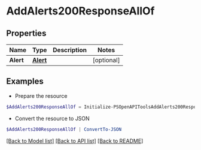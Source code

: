 # AddAlerts200ResponseAllOf
## Properties

Name | Type | Description | Notes
------------ | ------------- | ------------- | -------------
**Alert** | [**Alert**](Alert.md) |  | [optional] 

## Examples

- Prepare the resource
```powershell
$AddAlerts200ResponseAllOf = Initialize-PSOpenAPIToolsAddAlerts200ResponseAllOf  -Alert null
```

- Convert the resource to JSON
```powershell
$AddAlerts200ResponseAllOf | ConvertTo-JSON
```

[[Back to Model list]](../README.md#documentation-for-models) [[Back to API list]](../README.md#documentation-for-api-endpoints) [[Back to README]](../README.md)

